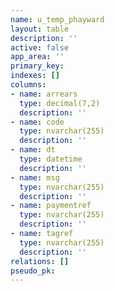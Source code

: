 ```yaml
---
name: u_temp_phayward
layout: table
description: ''
active: false
app_area: ''
primary_key: 
indexes: []
columns:
- name: arrears
  type: decimal(7,2)
  description: ''
- name: code
  type: nvarchar(255)
  description: ''
- name: dt
  type: datetime
  description: ''
- name: msg
  type: nvarchar(255)
  description: ''
- name: paymentref
  type: nvarchar(255)
  description: ''
- name: tagref
  type: nvarchar(255)
  description: ''
relations: []
pseudo_pk: 
---
```



